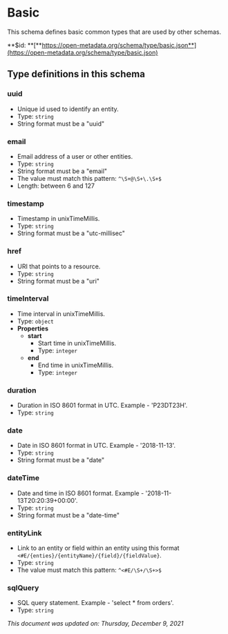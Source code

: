 # Basic

This schema defines basic common types that are used by other schemas.

**$id: **[**https://open-metadata.org/schema/type/basic.json**](https://open-metadata.org/schema/type/basic.json)

## Type definitions in this schema

### uuid

- Unique id used to identify an entity.
- Type: `string`
- String format must be a "uuid"


### email

- Email address of a user or other entities.
- Type: `string`
- String format must be a "email"
- The value must match this pattern: `^\S+@\S+\.\S+$`
- Length: between 6 and 127


### timestamp

- Timestamp in unixTimeMillis.
- Type: `string`
- String format must be a "utc-millisec"


### href

- URI that points to a resource.
- Type: `string`
- String format must be a "uri"


### timeInterval

- Time interval in unixTimeMillis.
- Type: `object`
- **Properties**
  - **start**
    - Start time in unixTimeMillis.
    - Type: `integer`
  - **end**
    - End time in unixTimeMillis.
    - Type: `integer`

### duration

- Duration in ISO 8601 format in UTC. Example - 'P23DT23H'.
- Type: `string`

### date

- Date in ISO 8601 format in UTC. Example - '2018-11-13'.
- Type: `string`
- String format must be a "date"

### dateTime

- Date and time in ISO 8601 format. Example - '2018-11-13T20:20:39+00:00'.
- Type: `string`
- String format must be a "date-time"

### entityLink

- Link to an entity or field within an entity using this format `<#E/{enties}/{entityName}/{field}/{fieldValue}`.
- Type: `string`
- The value must match this pattern: `^<#E/\S+/\S+>$`

### sqlQuery

- SQL query statement. Example - 'select * from orders'.
- Type: `string`

_This document was updated on: Thursday, December 9, 2021_